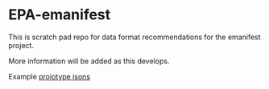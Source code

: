 # EPA-emanifest

This is scratch pad repo for data format recommendations for the emanifest project.

More information will be added as this develops.

Example [projotype jsons](https://github.com/18F/epa-emanifest-data/blob/master/data/prototypes/manifest.json)


